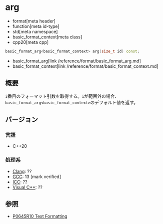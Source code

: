 # arg
* format[meta header]
* function[meta id-type]
* std[meta namespace]
* basic_format_context[meta class]
* cpp20[meta cpp]

```cpp
basic_format_arg<basic_format_context> arg(size_t id) const;
```
* basic_format_arg[link /reference/format/basic_format_arg.md]
* basic_format_context[link /reference/format/basic_format_context.md]

## 概要

`i`番目のフォーマット引数を取得する。`i`が範囲外の場合、`basic_format_arg<basic_format_context>`のデフォルト値を返す。

## バージョン
### 言語
- C++20

### 処理系
- [Clang](/implementation.md#clang): ??
- [GCC](/implementation.md#gcc): 13 [mark verified]
- [ICC](/implementation.md#icc): ??
- [Visual C++](/implementation.md#visual_cpp): ??

## 参照

- [P0645R10 Text Formatting](http://www.open-std.org/jtc1/sc22/wg21/docs/papers/2019/p0645r10.html)
